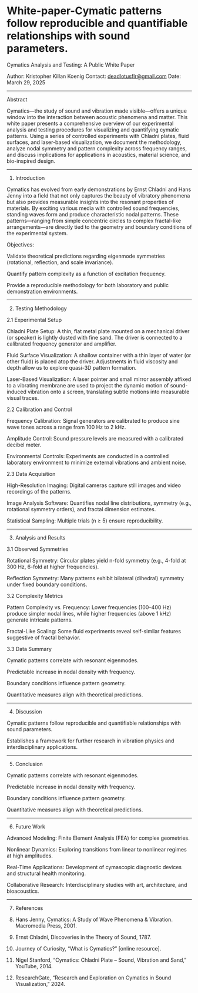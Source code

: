 # White-paper-Cymatic patterns follow reproducible and quantifiable relationships with sound parameters.
Cymatics Analysis and Testing: A Public White Paper

Author: Kristopher Killan Koenig
Contact: deadlotusflr@gmail.com
Date: March 29, 2025


---

Abstract

Cymatics—the study of sound and vibration made visible—offers a unique window into the interaction between acoustic phenomena and matter. This white paper presents a comprehensive overview of our experimental analysis and testing procedures for visualizing and quantifying cymatic patterns. Using a series of controlled experiments with Chladni plates, fluid surfaces, and laser-based visualization, we document the methodology, analyze nodal symmetry and pattern complexity across frequency ranges, and discuss implications for applications in acoustics, material science, and bio-inspired design.


---

1. Introduction

Cymatics has evolved from early demonstrations by Ernst Chladni and Hans Jenny into a field that not only captures the beauty of vibratory phenomena but also provides measurable insights into the resonant properties of materials. By exciting various media with controlled sound frequencies, standing waves form and produce characteristic nodal patterns. These patterns—ranging from simple concentric circles to complex fractal-like arrangements—are directly tied to the geometry and boundary conditions of the experimental system.

Objectives:

Validate theoretical predictions regarding eigenmode symmetries (rotational, reflection, and scale invariance).

Quantify pattern complexity as a function of excitation frequency.

Provide a reproducible methodology for both laboratory and public demonstration environments.



---

2. Testing Methodology

2.1 Experimental Setup

Chladni Plate Setup: A thin, flat metal plate mounted on a mechanical driver (or speaker) is lightly dusted with fine sand. The driver is connected to a calibrated frequency generator and amplifier.

Fluid Surface Visualization: A shallow container with a thin layer of water (or other fluid) is placed atop the driver. Adjustments in fluid viscosity and depth allow us to explore quasi-3D pattern formation.

Laser-Based Visualization: A laser pointer and small mirror assembly affixed to a vibrating membrane are used to project the dynamic motion of sound-induced vibration onto a screen, translating subtle motions into measurable visual traces.


2.2 Calibration and Control

Frequency Calibration: Signal generators are calibrated to produce sine wave tones across a range from 100 Hz to 2 kHz.

Amplitude Control: Sound pressure levels are measured with a calibrated decibel meter.

Environmental Controls: Experiments are conducted in a controlled laboratory environment to minimize external vibrations and ambient noise.


2.3 Data Acquisition

High-Resolution Imaging: Digital cameras capture still images and video recordings of the patterns.

Image Analysis Software: Quantifies nodal line distributions, symmetry (e.g., rotational symmetry orders), and fractal dimension estimates.

Statistical Sampling: Multiple trials (n ≥ 5) ensure reproducibility.



---

3. Analysis and Results

3.1 Observed Symmetries

Rotational Symmetry: Circular plates yield n-fold symmetry (e.g., 4-fold at 300 Hz, 6-fold at higher frequencies).

Reflection Symmetry: Many patterns exhibit bilateral (dihedral) symmetry under fixed boundary conditions.


3.2 Complexity Metrics

Pattern Complexity vs. Frequency: Lower frequencies (100–400 Hz) produce simpler nodal lines, while higher frequencies (above 1 kHz) generate intricate patterns.

Fractal-Like Scaling: Some fluid experiments reveal self-similar features suggestive of fractal behavior.


3.3 Data Summary

Cymatic patterns correlate with resonant eigenmodes.

Predictable increase in nodal density with frequency.

Boundary conditions influence pattern geometry.

Quantitative measures align with theoretical predictions.



---

4. Discussion

Cymatic patterns follow reproducible and quantifiable relationships with sound parameters.

Establishes a framework for further research in vibration physics and interdisciplinary applications.



---

5. Conclusion

Cymatic patterns correlate with resonant eigenmodes.

Predictable increase in nodal density with frequency.

Boundary conditions influence pattern geometry.

Quantitative measures align with theoretical predictions.



---

6. Future Work

Advanced Modeling: Finite Element Analysis (FEA) for complex geometries.

Nonlinear Dynamics: Exploring transitions from linear to nonlinear regimes at high amplitudes.

Real-Time Applications: Development of cymascopic diagnostic devices and structural health monitoring.

Collaborative Research: Interdisciplinary studies with art, architecture, and bioacoustics.



---

7. References

1. Hans Jenny, Cymatics: A Study of Wave Phenomena & Vibration. Macromedia Press, 2001.


2. Ernst Chladni, Discoveries in the Theory of Sound, 1787.


3. Journey of Curiosity, “What is Cymatics?” [online resource].


4. Nigel Stanford, “Cymatics: Chladni Plate – Sound, Vibration and Sand,” YouTube, 2014.


5. ResearchGate, “Research and Exploration on Cymatics in Sound Visualization,” 2024.
